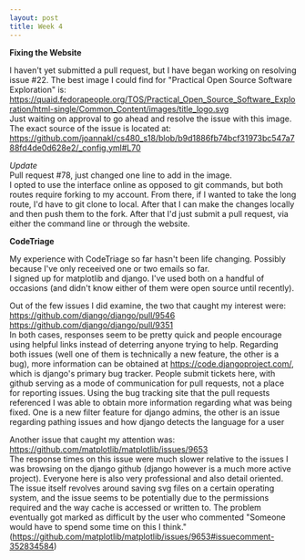 ```yaml
---
layout: post
title: Week 4
---
```


**Fixing the Website**  
  
I haven't yet submitted a pull request, but I have began working on resolving issue #22. The best image I could find for "Practical Open Source Software Exploration" is:  
https://quaid.fedorapeople.org/TOS/Practical_Open_Source_Software_Exploration/html-single/Common_Content/images/title_logo.svg  
Just waiting on approval to go ahead and resolve the issue with this image. The exact source of the issue is located at:  
https://github.com/joannakl/cs480_s18/blob/b9d1886fb74bcf31973bc547a788fd4de0d628e2/_config.yml#L70  
  
_Update_  
Pull request #78, just changed one line to add in the image.  
I opted to use the interface online as opposed to git commands, but both routes require forking to my account. From there, if I wanted to take the long route, I'd have to git clone to local. After that I can make the changes locally and then push them to the fork. After that I'd just submit a pull request, via either the command line or through the website.
  
**CodeTriage**  
  
My experience with CodeTriage so far hasn't been life changing. Possibly because I've only receeived one or two emails so far.  
I signed up for matplotlib and django. I've used both on a handful of occasions (and didn't know either of them were open source until recently).  
  
Out of the few issues I did examine, the two that caught my interest were:  
https://github.com/django/django/pull/9546  
https://github.com/django/django/pull/9351  
In both cases, responses seem to be pretty quick and people encourage using helpful links instead of deterring anyone trying to help. Regarding both issues (well one of them is technically a new feature, the other is a bug), more information can be obtained at https://code.djangoproject.com/, which is django's primary bug tracker. People submit tickets here, with github serving as a mode of communication for pull requests, not a place for reporting issues. Using the bug tracking site that the pull requests referenced I was able to obtain more information regarding what was being fixed. One is a new filter feature for django admins, the other is an issue regarding pathing issues and how django detects the language for a user
  
Another issue that caught my attention was:  
https://github.com/matplotlib/matplotlib/issues/9653  
The response times on this issue were much slower relative to the issues I was browsing on the django github (django however is a much more active project). Everyone here is also very professional and also detail oriented. The issue itself revolves around saving svg files on a certain operating system, and the issue seems to be potentially due to the permissions required and the way cache is accessed or written to. The problem eventually got marked as difficult by the user who commented "Someone would have to spend some time on this I think." (https://github.com/matplotlib/matplotlib/issues/9653#issuecomment-352834584)
